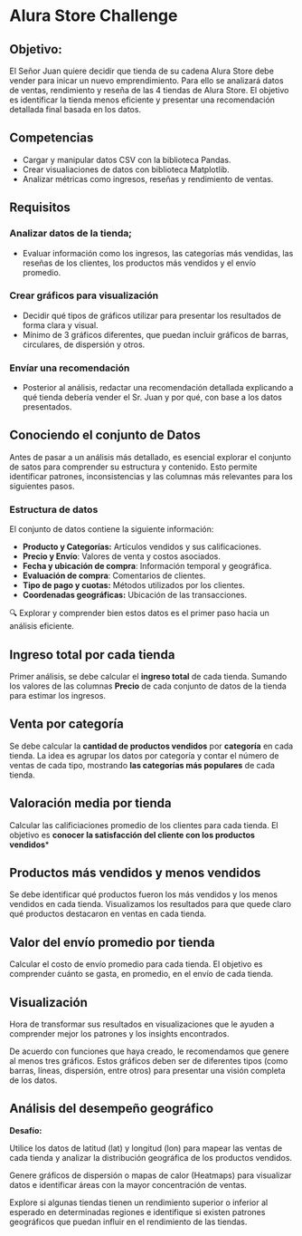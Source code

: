 # **Alura Store Challenge**

## **Objetivo:**
El Señor Juan quiere decidir que tienda de su cadena Alura Store debe vender para inicar un nuevo emprendimiento. Para ello se analizará datos de ventas, rendimiento y reseña de las 4 tiendas de Alura Store. El objetivo es identificar la tienda menos eficiente y presentar una recomendación detallada final basada en los datos. 

## Competencias 

* Cargar y manipular datos CSV con la biblioteca Pandas.
* Crear visualiaciones de datos con biblioteca Matplotlib.
* Analizar métricas como ingresos, reseñas y rendimiento de ventas.

## Requisitos

### Analizar datos de la tienda; 
* Evaluar información como los ingresos, las categorías más vendidas, las reseñas de los clientes, los productos más vendidos y el envío promedio. 

### Crear gráficos para visualización
* Decidir qué tipos de gráficos utilizar para presentar los resultados de forma clara y visual.
* Mínimo de 3 gráficos diferentes, que puedan incluir gráficos de barras, circulares, de dispersión y otros. 

### Envíar una recomendación
* Posterior al análisis, redactar una recomendación detallada explicando a qué tienda debería vender el Sr. Juan y por qué, con base a los datos presentados. 


## **Conociendo el conjunto de Datos**
Antes de pasar a un análisis más detallado, es esencial explorar el conjunto de satos para comprender su estructura y contenido. Esto permite identificar patrones, inconsistencias y las columnas más relevantes para los siguientes pasos. 

### **Estructura de datos**
El conjunto de datos contiene la siguiente información:
* **Producto y Categorías:** Artículos vendidos y sus calificaciones.
* **Precio y Envío**: Valores de venta y costos asociados.
* **Fecha y ubicación de compra**: Información temporal y geográfica.
* **Evaluación de compra**: Comentarios de clientes.
* **Tipo de pago y cuotas:** Métodos utilizados por los clientes.
* **Coordenadas geográficas:** Ubicación de las transacciones.

🔍 Explorar y comprender bien estos datos es el primer paso hacia un análisis eficiente. 

## **Ingreso total por cada tienda**
Primer análisis, se debe calcular el **ingreso total** de cada tienda. Sumando los valores de las columnas **Precio** de cada conjunto de datos de la tienda para estimar los ingresos.

## **Venta por categoría**
Se debe calcular la **cantidad de productos vendidos** por **categoría** en cada tienda. La idea es agrupar los datos por categoría y contar el número de ventas de cada tipo, mostrando **las categorías más populares** de cada tienda. 

## **Valoración media por tienda**
Calcular las calificiaciones promedio de los clientes para cada tienda. El objetivo es **conocer la satisfacción del cliente con los productos vendidos*** 

## **Productos más vendidos y menos vendidos**
Se debe identificar qué productos fueron los más vendidos y los menos vendidos en cada tienda. Visualizamos los resultados para que quede claro qué productos destacaron en ventas en cada tienda. 

## **Valor del envío promedio por tienda**
Calcular el costo de envío promedio para cada tienda. El objetivo es comprender cuánto se gasta, en promedio, en el envío de cada tienda.


## **Visualización** 
Hora de transformar sus resultados en visualizaciones que le ayuden a comprender mejor los patrones y los insights encontrados.

De acuerdo con funciones que haya creado, le recomendamos que genere al menos tres gráficos. Estos gráficos deben ser de diferentes tipos (como barras, líneas, dispersión, entre otros) para presentar una visión completa de los datos.

## **Análisis del desempeño geográfico**

**Desafío:**

Utilice los datos de latitud (lat) y longitud (lon) para mapear las ventas de cada tienda y analizar la distribución geográfica de los productos vendidos.

Genere gráficos de dispersión o mapas de calor (Heatmaps) para visualizar datos e identificar áreas con la mayor concentración de ventas.

Explore si algunas tiendas tienen un rendimiento superior o inferior al esperado en determinadas regiones e identifique si existen patrones geográficos que puedan influir en el rendimiento de las tiendas.





